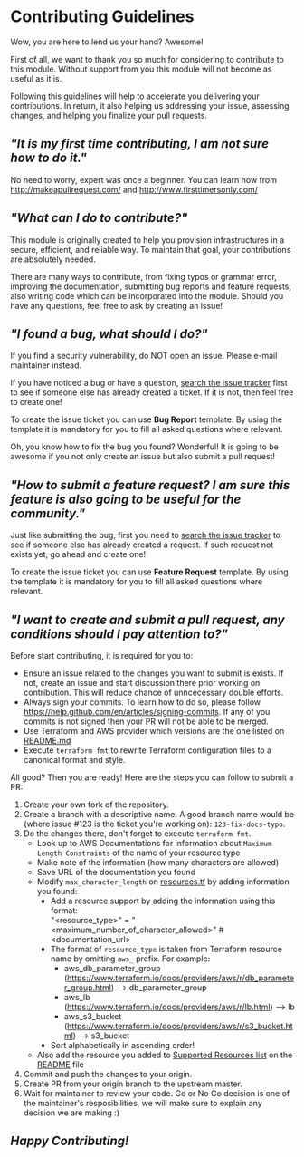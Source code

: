 # Contributing Guidelines

Wow, you are here to lend us your hand? Awesome!

First of all, we want to thank you so much for considering to contribute to this module. Without support from you this module will not become as useful as it is.

Following this guidelines will help to accelerate you delivering your contributions. In return, it also helping us addressing your issue, assessing changes, and helping you finalize your pull requests.


## ***"It is my first time contributing, I am not sure how to do it."***

No need to worry, expert was once a beginner. You can learn how from http://makeapullrequest.com/ and http://www.firsttimersonly.com/


## ***"What can I do to contribute?"***

This module is originally created to help you provision infrastructures in a secure, efficient, and reliable way. To maintain that goal, your contributions are absolutely needed. 

There are many ways to contribute, from fixing typos or grammar error, improving the documentation, submitting bug reports and feature requests, also writing code which can be incorporated into the module. Should you have any questions, feel free to ask by creating an issue!


## ***"I found a bug, what should I do?"***

If you find a security vulnerability, do NOT open an issue. Please e-mail maintainer instead.

If you have noticed a bug or have a question, [search the issue tracker](https://github.com/traveloka/terraform-aws-resource-naming/issues?q=label%3Abug) first to see if someone else has already created a ticket. If it is not, then feel free to create one!

To create the issue ticket you can use **Bug Report** template. By using the template it is mandatory for you to fill all asked questions where relevant.

Oh, you know how to fix the bug you found? Wonderful! 
It is going to be awesome if you not only create an issue but also submit a pull request!


## ***"How to submit a feature request? I am sure this feature is also going to be useful for the community."***

Just like submitting the bug, first you need to [search the issue tracker](https://github.com/traveloka/terraform-aws-resource-naming/issues?q=label%3Aenhancement) to see if someone else has already created a request. If such request not exists yet, go ahead and create one!

To create the issue ticket you can use **Feature Request** template. By using the template it is mandatory for you to fill all asked questions where relevant.


## ***"I want to create and submit a pull request, any conditions should I pay attention to?"***

Before start contributing, it is required for you to:
- Ensure an issue related to the changes you want to submit is exists. If not, create an issue and start discussion there prior working on contribution. This will reduce chance of unncecessary double efforts.
- Always sign your commits. To learn how to do so, please follow https://help.github.com/en/articles/signing-commits. If any of you commits is not signed then your PR will not be able to be merged.
- Use Terraform and AWS provider which versions are the one listed on [README.md](README.md)
- Execute `terraform fmt` to rewrite Terraform configuration files to a canonical format and style.

All good? Then you are ready! Here are the steps you can follow to submit a PR:
1. Create your own fork of the repository.
2. Create a branch with a descriptive name. A good branch name would be (where issue #123 is the ticket you're working on): `123-fix-docs-typo`.
3. Do the changes there, don't forget to execute `terraform fmt`.
    * Look up to AWS Documentations for information about `Maximum Length Constraints` of the name of your resource type
    * Make note of the information (how many characters are allowed)
    * Save URL of the documentation you found
    * Modify `max_character_length` on [resources.tf](https://github.com/traveloka/terraform-aws-resource-naming/blob/master/resources.tf) by adding information you found:
        * Add a resource support by adding the information using this format:   
        "<resource_type>" = "<maximum_number_of_character_allowed>" # <documentation_url>
        *  The format of `resource_type` is taken from Terraform resource name by omitting `aws_` prefix. For example:
            * aws_db_parameter_group (https://www.terraform.io/docs/providers/aws/r/db_parameter_group.html) -->  db_parameter_group
            * aws_lb (https://www.terraform.io/docs/providers/aws/r/lb.html) -->  lb
            * aws_s3_bucket (https://www.terraform.io/docs/providers/aws/r/s3_bucket.html) -->  s3_bucket
        * Sort alphabetically in ascending order!
    * Also add the resource you added to [Supported Resources list](https://github.com/traveloka/terraform-aws-resource-naming#supported-resources) on the [README](https://github.com/traveloka/terraform-aws-resource-naming/blob/master/README.md) file
4. Commit and push the changes to your origin.
5. Create PR from your origin branch to the upstream master.
6. Wait for maintainer to review your code. Go or No Go decision is one of the maintainer's resposibilities, we will make sure to explain any decision we are making :)


## ***Happy Contributing!***